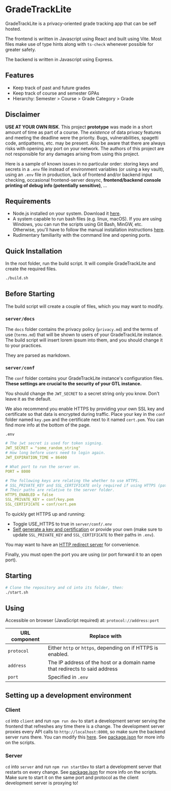# GradeTrackLite

GradeTrackLite is a privacy-oriented grade tracking app that can be self hosted.

The frontend is written in Javascript using React and built using Vite. Most files make use of type hints along with `ts-check` whenever possible for greater safety. 

The backend is written in Javascript using Express.

## Features
* Keep track of past and future grades
* Keep track of course and semester GPAs
* Hierarchy: Semester > Course > Grade Category > Grade

## Disclaimer

**USE AT YOUR OWN RISK**. This project **prototype** was made in a short amount of time as part of a course. The _existence_ of data privacy features and meeting the deadline were the priority. Bugs, vulnerabilities, spagetti code, antipatterns, etc. may be present. Also be aware that there are always risks with opening any port on your network. The authors of this project are not responsible for any damages arising from using this project.

Here is a sample of known issues in no particular order: storing keys and secrets in a `.env` file instead of environment variables (or using a key vault), using an `.env` file in production, lack of frontend and/or backend input checking, occasional frontend-server desync, **frontend/backend console printing of debug info (potentially sensitive)**, ...

## Requirements

* Node.js installed on your system. Download it [here](https://nodejs.org/).
* A system capable to run bash files (e.g. linux, macOS). If you are using Windows, you can run the scripts using Git Bash, MinGW, etc. Otherwise, you'll have to follow the manual installation instructions [here](./ADDENDUM.md#manual-installation-instructions).
* Rudimentary familiarity with the command line and opening ports.

## Quick Installation

In the root folder, run the build script. It will compile GradeTrackLite and create the required files.

```bash
./build.sh
```

## Before Starting

The build script will create a couple of files, which you may want to modify.

### `server/docs`

The `docs` folder contains the privacy policy (`privacy.md`) and the terms of use (`terms.md`) that will be shown to users of your GradeTrackLite instance. The build script will insert lorem ipsum into them, and you should change it to your practices.

They are parsed as markdown.

### `server/conf`

The `conf` folder contains your GradeTrackLite instance's configuration files. **These settings are crucial to the security of your GTL instance.**

You should change the `JWT_SECRET` to a secret string only you know. Don't leave it as the default.

We also recommend you enable HTTPS by providing your own SSL key and certificate so that data is encrypted during traffic. Place your key in the `conf` folder named `key.pem` and the certificate next to it named `cert.pem`. You can find more info at the bottom of the page.

`.env`

```yaml
# The jwt secret is used for token signing.
JWT_SECRET = "some_random_string"
# How long before users need to login again.
JWT_EXPIRATION_TIME = 86400

# What port to run the server on.
PORT = 8000

# The following keys are relating the whether to use HTTPS.
# SSL_PRIVATE_KEY and SSL_CERTIFICATE only required if using HTTPS (paths to key/cert).
# Their paths are relative to the server folder.
HTTPS_ENABLED = false
SSL_PRIVATE_KEY = conf/key.pem
SSL_CERTIFICATE = conf/cert.pem
```

To quickly get HTTPS up and running:

* Toggle USE_HTTPS to true in `server/conf/.env`
* [Self generate a key and certification](./ADDENDUM.md#self-generating-a-key-and-certificate) or provide your own (make sure to update `SSL_PRIVATE_KEY` and `SSL_CERTIFICATE` to their paths in `.env`).

You may want to have an [HTTP redirect server](/ADDENDUM.md#http-redirection) for convenience.

Finally, you must open the port you are using (or port forward it to an open port).

## Starting

```bash
# Clone the repository and cd into its folder, then:
./start.sh
```

## Using

Accessible on browser (JavaScript required) at: `protocol://address:port`

| URL component | Replace with |
| --- | --- |
| `protocol` | Either `http` or `https`, depending on if HTTPS is enabled. |
| `address` | The IP address of the host or a domain name that redirects to said address |
| `port` | Specified in `.env`|

## Setting up a development environment
### Client
`cd` into `client` and run `npm run dev` to start a development server serving the frontend that refreshes any time there is a change. The development server proxies every API calls to `http://localhost:8000`, so make sure the backend server runs there. You can modify this [here](./client/vite.config.js). See [package.json](./client/package.json) for more info on the scripts.

### Server
`cd` into `server` and run `npm run startDev` to start a development server that restarts on every change. See [package.json](./server/package.json) for more info on the scripts. Make sure to start it on the same port and protocol as the client development server is proxying to!
